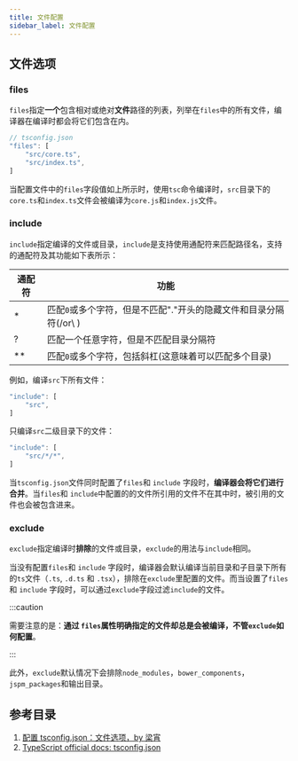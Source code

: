 ```yaml
---
title: 文件配置
sidebar_label: 文件配置
---
```


## 文件选项

### files

`files`指定**一个**包含相对或绝对**文件**路径的列表，列举在`files`中的所有文件，编译器在编译时都会将它们包含在内。

```js
// tsconfig.json
"files": [
    "src/core.ts",
    "src/index.ts",
]
```

当配置文件中的`files`字段值如上所示时，使用`tsc`命令编译时，`src`目录下的`core.ts`和`index.ts`文件会被编译为`core.js`和`index.js`文件。

### include

`include`指定编译的文件或目录，`include`是支持使用通配符来匹配路径名，支持的通配符及其功能如下表所示：

| 通配符 | 功能                                                              |
| ------ | ----------------------------------------------------------------- |
| \*     | 匹配`0`或多个字符，但是不匹配"."开头的隐藏文件和目录分隔符(/or\ ) |
| ?      | 匹配一个任意字符，但是不匹配目录分隔符                            |
| \*\*   | 匹配`0`或多个字符，包括斜杠(这意味着可以匹配多个目录)             |

例如，编译`src`下所有文件：

```js
"include": [
    "src",
]
```

只编译`src`二级目录下的文件：

```js
"include": [
    "src/*/*",
]
```

当`tsconfig.json`文件同时配置了`files`和 `include` 字段时，**编译器会将它们进行合并**。当`files`和 `include`中配置的的文件所引用的文件不在其中时，被引用的文件也会被包含进来。

### exclude

`exclude`指定编译时**排除**的文件或目录，`exclude`的用法与`include`相同。

当没有配置`files`和 `include` 字段时，编译器会默认编译当前目录和子目录下所有的`ts`文件（`.ts`, `.d.ts` 和 `.tsx`），排除在`exclude`里配置的文件。而当设置了`files`和 `include` 字段时，可以通过`exclude`字段过滤`include`的文件。

:::caution

需要注意的是：**通过 `files`属性明确指定的文件却总是会被编译，不管`exclude`如何配置**。

:::

此外，`exclude`默认情况下会排除`node_modules`，`bower_components`，`jspm_packages`和输出目录。

## 参考目录

1. [配置 tsconfig.json：文件选项，by 梁宵](https://time.geekbang.org/course/detail/211-116217)
2. [TypeScript official docs: tsconfig.json](https://www.typescriptlang.org/docs/handbook/tsconfig-json.html)
